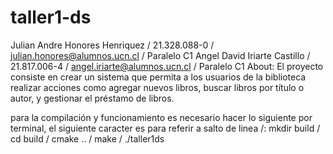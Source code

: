 # taller1-ds
Julian Andre Honores Henriquez / 21.328.088-0 / julian.honores@alumnos.ucn.cl / Paralelo C1
Angel David Iriarte Castillo / 21.817.006-4 / angel.iriarte@alumnos.ucn.cl / Paralelo C1
About: El proyecto consiste en crear un sistema que permita a los usuarios de la biblioteca realizar  acciones como agregar nuevos libros, buscar libros por título o autor, y gestionar el préstamo de  libros. 

para la compilación y funcionamiento es necesario hacer lo siguiente por terminal, el siguiente caracter es para referir a salto de linea /:
mkdir build /
cd build /
cmake .. /
make /
./taller1ds
